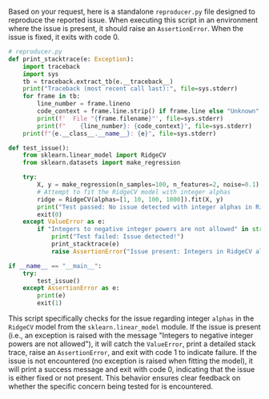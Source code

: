 Based on your request, here is a standalone `reproducer.py` file designed to reproduce the reported issue. When executing this script in an environment where the issue is present, it should raise an `AssertionError`. When the issue is fixed, it exits with code 0.

```python
# reproducer.py
def print_stacktrace(e: Exception):
    import traceback
    import sys
    tb = traceback.extract_tb(e.__traceback__)
    print("Traceback (most recent call last):", file=sys.stderr)
    for frame in tb:
        line_number = frame.lineno
        code_context = frame.line.strip() if frame.line else "Unknown"
        print(f'  File "{frame.filename}"', file=sys.stderr)
        print(f"    {line_number}: {code_context}", file=sys.stderr)
    print(f"{e.__class__.__name__}: {e}", file=sys.stderr)

def test_issue():
    from sklearn.linear_model import RidgeCV
    from sklearn.datasets import make_regression

    try:
        X, y = make_regression(n_samples=100, n_features=2, noise=0.1)
        # Attempt to fit the RidgeCV model with integer alphas
        ridge = RidgeCV(alphas=[1, 10, 100, 1000]).fit(X, y)
        print("Test passed: No issue detected with integer alphas in RidgeCV.")
        exit(0)
    except ValueError as e:
        if "Integers to negative integer powers are not allowed" in str(e):
            print("Test failed: Issue detected!")
            print_stacktrace(e)
            raise AssertionError("Issue present: Integers in RidgeCV alphas cause ValueError.") from e

if __name__ == "__main__":
    try:
        test_issue()
    except AssertionError as e:
        print(e)
        exit(1)
```

This script specifically checks for the issue regarding integer `alphas` in the `RidgeCV` model from the `sklearn.linear_model` module. If the issue is present (i.e., an exception is raised with the message "Integers to negative integer powers are not allowed"), it will catch the `ValueError`, print a detailed stack trace, raise an `AssertionError`, and exit with code 1 to indicate failure. If the issue is not encountered (no exception is raised when fitting the model), it will print a success message and exit with code 0, indicating that the issue is either fixed or not present. This behavior ensures clear feedback on whether the specific concern being tested for is encountered.